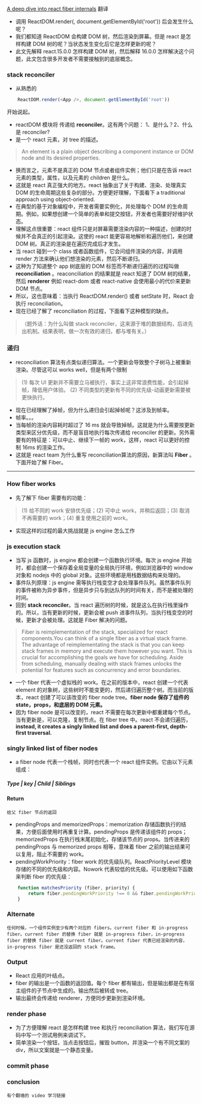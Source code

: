 [A deep dive into react fiber internals](https://blog.logrocket.com/deep-dive-into-react-fiber-internals/) 翻译
- 调用 ReactDOM.render(<App />, document.getElementById('root')) 后会发生什么呢？
- 我们都知道 ReactDOM 会构建 DOM 树，然后渲染到屏幕。但是 react 是怎样构建 DOM 树的呢？当状态发生变化后它是怎样更新的呢？
- 此文先解释 react.15.0.0 怎样构建 DOM 树，然后解释 16.0.0 怎样解决这个问题，此文包含很多开发者不需要接触到的底层概念。
### stack reconciler
- 从熟悉的
```javascript
    ReactDOM.render(<App />, document.getElementById('root'))
```
开始说起。
- reactDOM 模块将 <App /> 传递给 __reconciler__。这有两个问题：
1、<App />是什么？2、什么是 reconciler?
- <App /> 是一个 react 元素，对 tree 的描述。
> An element is a plain object describing a component instance or DOM node and its desired properties.
- 换而言之，元素不是真正的 DOM 节点或者组件实例；他们只是在告诉 react 元素的类型，属性，以及元素的 children 是什么。
- 这就是 react 真正强大的地方。react 抽象出了关于构建、渲染、处理真实 DOM 的生命周期这些复杂的部分。方便更好理解，下面看下 a traditional approach using object-oriented.
- 在典型的基于对象编程中，开发者需要实例化，并处理每个 DOM 的生命周期。例如，如果想创建一个简单的表单和提交按钮，开发者也需要好好维护状态。
- 理解这点很重要：react 组件只是对屏幕需要渲染内容的一种描述，创建的时候并不会真正的引起渲染。这使的 react 能更容易地解析和遍历他们，来创建 DOM 树。真正的渲染是在遍历完成后才发生。
- 当 react 碰到一个 class 或者函数组件，它会问组件渲染的内容，并调用 render 方法来确认他们想渲染的元素，然后不断递归。
- 这种为了知道整个 app 树底层的 DOM 标签而不断递归遍历的过程叫做 __reconciliation__ 。reaconciliation 的结果就是 react 知道了 DOM 树的结果，然后 __renderer__ 例如 react-dom 或者 react-native 会使用最小的代价来更新 DOM 节点。
- 所以，这也意味着：当执行 ReactDOM.render() 或者 setState 时，React 会执行 reconciliation。
- 现在已经了解了 reconciliation 的过程，下面看下这种模型的缺点。
>（题外话：为什么叫做 stack reconciler，这来源于堆的数据结构，后进先出机制。结果表明，做一次有效的递归，都与堆有关。）
### 递归
- reconciliation 算法有点类似递归算法。一个更新会导致整个子树马上被重新渲染。尽管这可以 works well，但是有两个限制
> (1) 每次 UI 更新并不需要立马被执行，事实上这非常浪费性能，会引起掉帧，降低用户体验。
(2) 不同类型的更新有不同的优先级-动画更新需要被更快执行。
- 现在已经理解了掉帧，但为什么递归会引起掉帧呢？这涉及到帧率。
- 帧率。。。
- 当每帧的渲染内容耗时超过了 16 ms 就会导致掉帧。这就是为什么需要按更新类型来区分优先级，而不是盲目地执行每次传递给 reconciler 的更新。另外需要有的特征是：可以中止、继续下一帧的 work，这样，react 可以更好的控制 16ms 的渲染工作。
- 这就是 react team 为什么重写 reconciliation算法的原因，新算法叫 __Fiber__ 。下面开始了解 Fiber。

----------
### How fiber works
- 先了解下 fiber 需要有的功能：
> (1) 给不同的 work 安排优先级；(2) 可中止 work，并稍后返回；(3) 取消不再需要的 work；(4) 重复使用之前的 work。
- 实现这样的过程的最大挑战就是 js engine 怎么工作

### js execution stack
- 当写 js 函数时，js engine 都会创建一个函数执行环境。每次 js engine 开始时，都会创建一个保存着全局变量的全局执行环境，例如浏览器中的 window 对象和 nodejs 中的 global 对象。这些环境都是用栈数据结构来处理的。
- 事件队列原理：js engine 需等执行栈变空才会处理事件队列。虽然事件队列的事件被称为异步事件，但是异步只与到达队列的时间有关，而不是被处理的时间。
- 回到 __stack reconciler__。当 react 遍历树的时候，就是这么在执行栈里操作的。所以，当有更新的时候，更新会被 push 进事件队列，当执行栈变空的时候，更新才会被处理。这就是 Fiber 解决的问题。
> Fiber is reimplementation of the stack, specialized for react components.You can think of a single fiber as a virtual stack frame.  The advantage of reimplementating the stack is that you can keep stack frames in memory and execute them however you want. This is crucial for accomplishing the goals we have for scheduling. Aside from scheduling, manually dealing with stack frames unlocks the potential for features such as concurrency and error boundaries.
- 一个 fiber 代表一个虚拟栈的 work。在之前的版本中，react 创建一个代表 element 的对象树，这些树时不能变更的，然后递归遍历整个树。而当前的版本，react 创建了可以该改变的 fiber node tree。__fiber node 保存了组件的 state，props，和底层的 DOM 元素。__
- 因为 fiber node 是可以改变的，react 不需要在每次更新中都重建每个节点。当有更新是，可以克隆，复制节点。在 fiber tree 中。react 不会递归遍历，__instead, it creates a singly linked list and does a parent-first, depth-first traversal.__
### singly linked list of fiber nodes
- a fiber node 代表一个栈帧，同时也代表一个 react 组件实例。它由以下元素组成：
##### Type | key | Child | Siblings
#### Return
    给父 fiber 节点的返回
- pendingProps and memorizedProps：memorization 存储函数执行的结果，方便后面使用时再重复计算。pendingProps 是传递该组件的 props；memorizedProps 在执行栈末尾初始化，存储该节点的 props。当传进来的 pendingProps 与 memorized props 相等，意味着 fiber 之前的输出结果可以复用，阻止不需要的 work。
- pendingWorkPriority：fiber work 的优先级队列。ReactPriorityLevel 模块存储的不同的优先级和内容。Nowork 代表较低的优先级。可以使用如下函数来判断 fiber 的优先级：
```javascript
    function matchesPriority (fiber, priority) {
        return fiber.pendingWorkPriority !== 0 && fiber.pendingWorkPriority <= priority;
    }
```
### Alternate
    任何时候，一个组件实例至少有两个对应的 fibers。current fiber 和 in-progress fiber。current fiber 的替换 fiber 就是 in-progress fiber，in-progress fiber 的替换 fiber 就是 current fiber。current fiber 代表已经渲染的内容，in-progress fiber 是还没返回的 stack frame。
### Output
- React 应用的叶结点。
- fiber 的输出是一个函数的返回值。每个 fiber 都有输出，但是输出都是在有宿主组件的子节点中生成的。输出然后被转成 tree。
- 输出最终会传递给 renderer，方便同步更新到渲染环境。
### render phase
- 为了方便理解 react 是怎样构建 tree 和执行 reconciliation 算法，我们写在源码中写一个测试用例来调试下。
- 简单渲染一个按钮，当点击按钮后，摧毁 button，并渲染一个有不同文案的 div，所以文案就是一个静态变量。
### commit phase
### conclusion
    有个翻墙的 video 学习链接